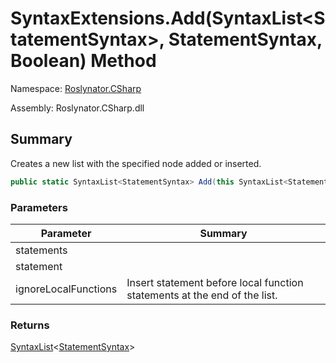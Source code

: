 # SyntaxExtensions\.Add\(SyntaxList\<StatementSyntax>, StatementSyntax, Boolean\) Method

Namespace: [Roslynator.CSharp](../../README.md)

Assembly: Roslynator\.CSharp\.dll

## Summary

Creates a new list with the specified node added or inserted\.

```csharp
public static SyntaxList<StatementSyntax> Add(this SyntaxList<StatementSyntax> statements, StatementSyntax statement, bool ignoreLocalFunctions)
```

### Parameters

| Parameter | Summary |
| --------- | ------- |
| statements | |
| statement | |
| ignoreLocalFunctions | Insert statement before local function statements at the end of the list\. |

### Returns

[SyntaxList](https://docs.microsoft.com/en-us/dotnet/api/microsoft.codeanalysis.syntaxlist-1)\<[StatementSyntax](https://docs.microsoft.com/en-us/dotnet/api/microsoft.codeanalysis.csharp.syntax.statementsyntax)>




